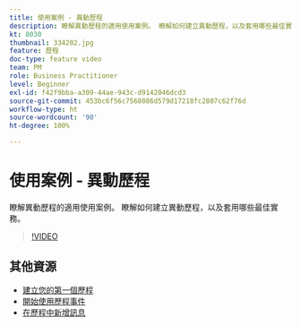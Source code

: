 ```yaml
---
title: 使用案例 - 異動歷程
description: 瞭解異動歷程的適用使用案例。 瞭解如何建立異動歷程，以及套用哪些最佳實務。
kt: 8030
thumbnail: 334202.jpg
feature: 歷程
doc-type: feature video
team: PM
role: Business Practitioner
level: Beginner
exl-id: f42f9bba-a309-44ae-943c-d9142046dcd3
source-git-commit: 453bc6f56c7568086d579d17218fc2807c62f76d
workflow-type: ht
source-wordcount: '90'
ht-degree: 100%

---
```


# 使用案例 - 異動歷程

瞭解異動歷程的適用使用案例。 瞭解如何建立異動歷程，以及套用哪些最佳實務。

>[!VIDEO](https://video.tv.adobe.com/v/334202?quality=12)

## 其他資源

* [建立您的第一個歷程](https://experienceleague.adobe.com/docs/journey-optimizer/using/orchestrate-journeys/create-journey/journey-gs.html?lang=zh-Hant)
* [開始使用歷程事件](https://experienceleague.adobe.com/docs/journey-optimizer/using/orchestrate-journeys/about-journey-building/about-journey-activities.html?lang=zh-Hant)
* [在歷程中新增訊息](https://experienceleague.adobe.com/docs/journey-optimizer/using/orchestrate-journeys/about-journey-building/journeys-message.html?lang=zh-Hant)
